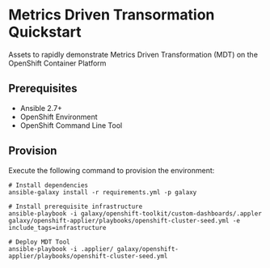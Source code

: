 # Metrics Driven Transormation Quickstart

Assets to rapidly demonstrate Metrics Driven Transformation (MDT) on the OpenShift Container Platform

## Prerequisites

* Ansible 2.7+
* OpenShift Environment
* OpenShift Command Line Tool

## Provision

Execute the following command to provision the environment:

```
# Install dependencies
ansible-galaxy install -r requirements.yml -p galaxy

# Install prerequisite infrastructure
ansible-playbook -i galaxy/openshift-toolkit/custom-dashboards/.appler galaxy/openshift-applier/playbooks/openshift-cluster-seed.yml -e include_tags=infrastructure

# Deploy MDT Tool
ansible-playbook -i .applier/ galaxy/openshift-applier/playbooks/openshift-cluster-seed.yml
```

